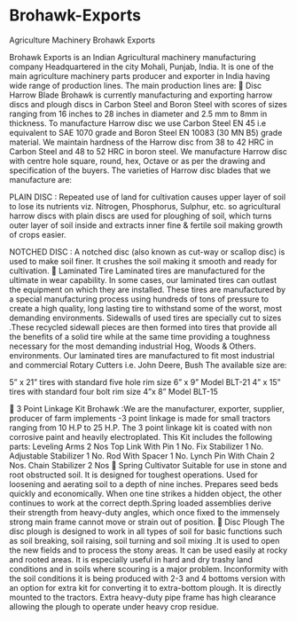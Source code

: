 # Brohawk-Exports
Agriculture Machinery
Brohawk Exports 

Brohawk Exports is an Indian Agricultural machinery manufacturing company Headquartered in the city Mohali, Punjab, India. It is one of the main agriculture machinery parts producer and exporter in India having wide range of production lines. The main production lines are:
	Disc Harrow Blade
Brohawk is currently manufacturing and exporting harrow discs and plough discs in Carbon Steel and Boron Steel with scores of sizes ranging from 16 inches to 28 inches in diameter and 2.5 mm to 8mm in thickness. To manufacture Harrow disc we use Carbon Steel EN 45 i.e equivalent to SAE 1070 grade and Boron Steel EN 10083 (30 MN B5) grade material. We maintain hardness of the Harrow disc from 38 to 42 HRC in Carbon Steel and 48 to 52 HRC in boron steel. We manufacture Harrow disc with centre hole square, round, hex, Octave or as per the drawing and specification of the buyers. The varieties of Harrow disc blades that we manufacture are:

PLAIN DISC :
Repeated use of land for cultivation causes upper layer of soil to lose its nutrients viz. Nitrogen, Phosphorus, Sulphur, etc. so agricultural harrow discs with plain discs are used for ploughing of soil, which turns outer layer of soil inside and extracts inner fine & fertile soil making growth of crops easier.

NOTCHED DISC :
A notched disc (also known as cut-way or scallop disc) is used to make soil finer. It crushes the soil making it smooth and ready for cultivation.
	Laminated Tire
Laminated tires are manufactured for the ultimate in wear capability. In some cases, our laminated tires can outlast the equipment on which they are installed. These tires are manufactured by a special manufacturing process using hundreds of tons of pressure to create a high quality, long lasting tire to withstand some of the worst, most demanding environments. Sidewalls of used tires are specially cut to sizes .These recycled sidewall pieces are then formed into tires that provide all the benefits of a solid tire while at the same time providing a toughness necessary for the most demanding industrial Hog, Woods & Others. environments. Our laminated tires are manufactured to fit most industrial and commercial Rotary Cutters i.e. John Deere, Bush The available size are:

5” x 21” tires with standard five hole rim size 6” x 9”	Model BLT-21
4” x 15” tires with standard four bolt rim size 4”x 8”	Model BLT-15

	3 Point Linkage Kit
Brohawk :We are the manufacturer, exporter, supplier, producer of farm implements -3 point linkage is made for small tractors ranging from 10 H.P to 25 H.P. The 3 point linkage kit is coated with non corrosive paint and heavily electroplated.
This Kit includes the following parts:
Leveling Arms                      2 Nos
Top Link With Pin                1 No.
Fix Stabilizer                         1 No.
Adjustable Stabilizer           1 No.
Rod With Spacer                  1 No.
Lynch Pin With Chain        2 Nos.
Chain Stabilizer                   2 Nos
	Spring Cultivator
Suitable for use in stone and root obstructed soil. It is designed for toughest operations. Used for loosening and aerating soil to a depth of nine inches. Prepares seed beds quickly and economically. When one tine strikes a hidden object, the other continues to work at the correct depth.Spring loaded assemblies derive their strength from heavy-duty angles, which once fixed to the immensely strong main frame cannot move or strain out of position.
	Disc Plough
The disc plough is designed to work in all types of soil for basic functions such as soil breaking, soil raising, soil turning and soil mixing .It is used to open the new fields and to process the stony areas. It can be used easily at rocky and rooted areas. It is especially useful in hard and dry trashy land conditions and in soils where scouring is a major problem. Inconformity with the soil conditions it is being produced with 2-3 and 4 bottoms version with an option for extra kit for converting it to extra-bottom plough. It is directly mounted to the tractors. Extra heavy-duty pipe frame has high clearance allowing the plough to operate under heavy crop residue.
